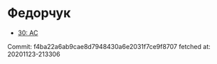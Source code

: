 # Федорчук
- [30: AC](30.md)

Commit: f4ba22a6ab9cae8d7948430a6e2031f7ce9f8707
 fetched at: 20201123-213306
